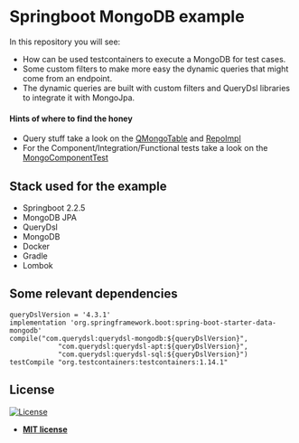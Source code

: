 # Springboot MongoDB example
In this repository you will see:
 - How can be used testcontainers to execute a MongoDB for test cases.
 - Some custom filters to make more easy the dynamic queries that might come from an endpoint.
 - The dynamic queries are built with custom filters and QueryDsl libraries to integrate it with MongoJpa.
 
#### Hints of where to find the honey
  - Query stuff take a look on the [QMongoTable](https://github.com/RJansenGomez/Springboot-Mongo-example/blob/main/src/main/java/org/rjansen/mongo/repository/QMongoTable.java) and [RepoImpl](https://github.com/RJansenGomez/Springboot-Mongo-example/blob/main/src/main/java/org/rjansen/mongo/repository/MongoTableRepositoryImpl.java)
  - For the Component/Integration/Functional tests take a look on the [MongoComponentTest](https://github.com/RJansenGomez/Springboot-Mongo-example/blob/main/src/test/java/MongoComponentTest.java)
## Stack used for the example
 - Springboot 2.2.5
 - MongoDB JPA
 - QueryDsl
 - MongoDB
 - Docker
 - Gradle
 - Lombok
 
## Some relevant dependencies

```
queryDslVersion = '4.3.1'
implementation 'org.springframework.boot:spring-boot-starter-data-mongodb'
compile("com.querydsl:querydsl-mongodb:${queryDslVersion}",
            "com.querydsl:querydsl-apt:${queryDslVersion}",
            "com.querydsl:querydsl-sql:${queryDslVersion}")
testCompile "org.testcontainers:testcontainers:1.14.1"
```

 ## License
 [![License](http://img.shields.io/:license-mit-blue.svg?style=flat-square)](http://badges.mit-license.org)
 - **[MIT license](http://opensource.org/licenses/mit-license.php)**